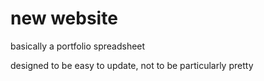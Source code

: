 # new website

basically a portfolio spreadsheet

designed to be easy to update, not to be particularly pretty
